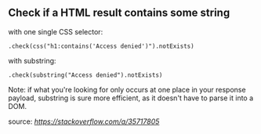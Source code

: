 ## Check if a HTML result contains some string

with one single CSS selector:

```.check(css("h1:contains('Access denied')").notExists)```

with substring:

```.check(substring("Access denied").notExists)```

Note: if what you're looking for only occurs at one place in your response payload, substring is sure more efficient, as it doesn't have to parse it into a DOM.

source: _https://stackoverflow.com/a/35717805_
